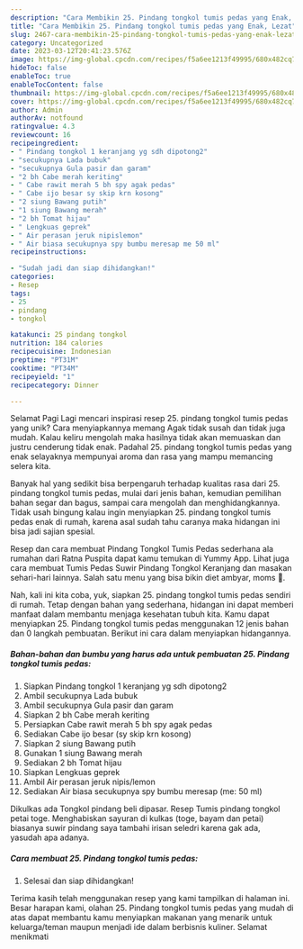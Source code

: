 ```yaml
---
description: "Cara Membikin 25. Pindang tongkol tumis pedas yang Enak, Lezat"
title: "Cara Membikin 25. Pindang tongkol tumis pedas yang Enak, Lezat"
slug: 2467-cara-membikin-25-pindang-tongkol-tumis-pedas-yang-enak-lezat
category: Uncategorized
date: 2023-03-12T20:41:23.576Z
image: https://img-global.cpcdn.com/recipes/f5a6ee1213f49995/680x482cq70/25-pindang-tongkol-tumis-pedas-foto-resep-utama.jpg
hideToc: false
enableToc: true
enableTocContent: false
thumbnail: https://img-global.cpcdn.com/recipes/f5a6ee1213f49995/680x482cq70/25-pindang-tongkol-tumis-pedas-foto-resep-utama.jpg
cover: https://img-global.cpcdn.com/recipes/f5a6ee1213f49995/680x482cq70/25-pindang-tongkol-tumis-pedas-foto-resep-utama.jpg
author: Admin
authorAv: notfound
ratingvalue: 4.3
reviewcount: 16
recipeingredient:
- " Pindang tongkol 1 keranjang yg sdh dipotong2"
- "secukupnya Lada bubuk"
- "secukupnya Gula pasir dan garam"
- "2 bh Cabe merah keriting"
- " Cabe rawit merah 5 bh spy agak pedas"
- " Cabe ijo besar sy skip krn kosong"
- "2 siung Bawang putih"
- "1 siung Bawang merah"
- "2 bh Tomat hijau"
- " Lengkuas geprek"
- " Air perasan jeruk nipislemon"
- " Air biasa secukupnya spy bumbu meresap me 50 ml"
recipeinstructions:

- "Sudah jadi dan siap dihidangkan!"
categories:
- Resep
tags:
- 25
- pindang
- tongkol

katakunci: 25 pindang tongkol 
nutrition: 184 calories
recipecuisine: Indonesian
preptime: "PT31M"
cooktime: "PT34M"
recipeyield: "1"
recipecategory: Dinner

---
```



Selamat Pagi Lagi mencari inspirasi resep 25. pindang tongkol tumis pedas yang unik? Cara menyiapkannya memang Agak tidak susah dan tidak juga mudah. Kalau keliru mengolah maka hasilnya tidak akan memuaskan dan justru cenderung tidak enak. Padahal 25. pindang tongkol tumis pedas yang enak selayaknya mempunyai aroma dan rasa yang mampu memancing selera kita.


Banyak hal yang sedikit bisa berpengaruh terhadap kualitas rasa dari 25. pindang tongkol tumis pedas, mulai dari jenis bahan, kemudian pemilihan bahan segar dan bagus, sampai cara mengolah dan menghidangkannya. Tidak usah bingung kalau ingin menyiapkan 25. pindang tongkol tumis pedas enak di rumah, karena asal sudah tahu caranya maka hidangan ini bisa jadi sajian spesial.

Resep dan cara membuat Pindang Tongkol Tumis Pedas sederhana ala rumahan dari Ratna Puspita dapat kamu temukan di Yummy App. Lihat juga cara membuat Tumis Pedas Suwir Pindang Tongkol Keranjang dan masakan sehari-hari lainnya. Salah satu menu yang bisa bikin diet ambyar, moms 🤭.


Nah, kali ini kita coba, yuk, siapkan 25. pindang tongkol tumis pedas sendiri di rumah. Tetap dengan bahan yang sederhana, hidangan ini dapat memberi manfaat dalam membantu menjaga kesehatan tubuh kita. Kamu dapat menyiapkan 25. Pindang tongkol tumis pedas menggunakan 12 jenis bahan dan 0 langkah pembuatan. Berikut ini cara dalam menyiapkan hidangannya.

<!--inarticleads1-->

##### Bahan-bahan dan bumbu yang harus ada untuk pembuatan 25. Pindang tongkol tumis pedas:

1. Siapkan  Pindang tongkol 1 keranjang yg sdh dipotong2
1. Ambil secukupnya Lada bubuk
1. Ambil secukupnya Gula pasir dan garam
1. Siapkan 2 bh Cabe merah keriting
1. Persiapkan  Cabe rawit merah 5 bh spy agak pedas
1. Sediakan  Cabe ijo besar (sy skip krn kosong)
1. Siapkan 2 siung Bawang putih
1. Gunakan 1 siung Bawang merah
1. Sediakan 2 bh Tomat hijau
1. Siapkan  Lengkuas geprek
1. Ambil  Air perasan jeruk nipis/lemon
1. Sediakan  Air biasa secukupnya spy bumbu meresap (me: 50 ml)


Dikulkas ada Tongkol pindang beli dipasar. Resep Tumis pindang tongkol petai toge. Menghabiskan sayuran di kulkas (toge, bayam dan petai) biasanya suwir pindang saya tambahi irisan seledri karena gak ada, yasudah apa adanya. 

<!--inarticleads2-->

##### Cara membuat 25. Pindang tongkol tumis pedas:


1. Selesai dan siap dihidangkan!



Terima kasih telah menggunakan resep yang kami tampilkan di halaman ini. Besar harapan kami, olahan 25. Pindang tongkol tumis pedas yang mudah di atas dapat membantu kamu menyiapkan makanan yang menarik untuk keluarga/teman maupun menjadi ide dalam berbisnis kuliner. Selamat menikmati
